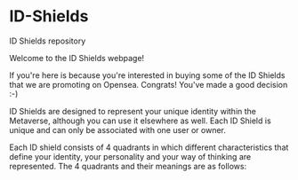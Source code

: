 # ID-Shields
ID Shields repository

Welcome to the ID Shields webpage!

If you're here is because you're interested in buying some of the ID Shields that we are promoting on Opensea. Congrats! You've made a good decision :-)

ID Shields are designed to represent your unique identity within the Metaverse, although you can use it elsewhere as well. Each ID Shield is unique and can only be associated with one user or owner.

Each ID shield consists of 4 quadrants in which different characteristics that define your identity, your personality and your way of thinking are represented. The 4 quadrants and their meanings are as follows:
